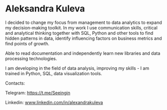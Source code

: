 # Aleksandra Kuleva

I decided to change my focus from management to data analytics to expand my decision-making toolkit. In my work I use communication skills, critical and analytical thinking together with SQL, Python and other tools to find hidden patterns in data, identify influencing factors on business metrics and find points of growth.

Able to read documentation and independently learn new libraries and data processing technologies.

I am developing in the field of data analysis, improving my skills - I am trained in Python, SQL, data visualization tools.

Contacts:

Telegram: https://t.me/Seeingin

Linkedin: www.linkedin.com/in/alexandrakuleva
